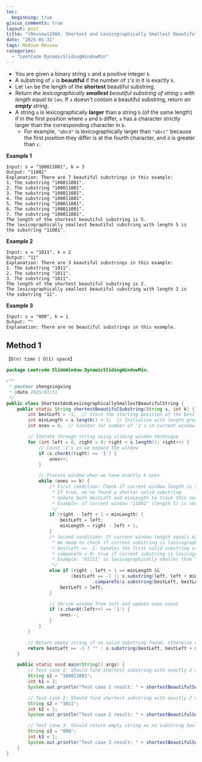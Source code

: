 ```yaml
---
toc:
  beginning: true
giscus_comments: true
layout: post
title: "(Review)2904. Shortest and Lexicographically Smallest Beautiful String"
date: "2025-01-31"
tags: Medium Review
categories:
  - "LeetCode DynamicSlidingWindowMin"
---
```


- You are given a binary string `s` and a positive integer `k`.
- A substring of `s` is **beautiful** if the number of `1`'s in it is exactly `k`.
- Let `len` be the length of the **shortest** beautiful substring.
- Return *the lexicographically **smallest** beautiful substring of string* `s` *with length equal to* `len`. If `s` doesn't contain a beautiful substring, return *an **empty** string*.
- A string `a` is lexicographically **larger** than a string `b` (of the same length) if in the first position where `a` and `b` differ, `a` has a character strictly larger than the corresponding character in `b`.
  - For example, `"abcd"` is lexicographically larger than `"abcc"` because the first position they differ is at the fourth character, and `d` is greater than `c`.


**Example 1**

```
Input: s = "100011001", k = 3
Output: "11001"
Explanation: There are 7 beautiful substrings in this example:
1. The substring "100011001".
2. The substring "100011001".
3. The substring "100011001".
4. The substring "100011001".
5. The substring "100011001".
6. The substring "100011001".
7. The substring "100011001".
The length of the shortest beautiful substring is 5.
The lexicographically smallest beautiful substring with length 5 is the substring "11001".
```

**Example 2**

```
Input: s = "1011", k = 2
Output: "11"
Explanation: There are 3 beautiful substrings in this example:
1. The substring "1011".
2. The substring "1011".
3. The substring "1011".
The length of the shortest beautiful substring is 2.
The lexicographically smallest beautiful substring with length 2 is the substring "11".
```

**Example 3**

```
Input: s = "000", k = 1
Output: ""
Explanation: There are no beautiful substrings in this example.
```

## Method 1

```tex
【O(n) time | O(1) space】
```

```java
package Leetcode.SlideWindow.DynamicSlidingWindowMin;

/**
 * @author zhengxingxing
 * @date 2025/01/31
 */
public class ShortestAndLexicographicallySmallestBeautifulString {
    public static String shortestBeautifulSubstring(String s, int k) {
        int bestLeft = -1;  // Store the starting position of the best substring found
        int minLength = s.length() + 1;  // Initialize with length greater than possible
        int ones = 0;  // Counter for number of '1's in current window

        // Iterate through string using sliding window technique
        for (int left = 0, right = 0; right < s.length(); right++) {
            // Count '1's as we expand the window
            if (s.charAt(right) == '1') {
                ones++;
            }

            // Process window when we have exactly k ones
            while (ones == k) {
                /* First condition: Check if current window length is smaller than minLength
                 * If true, we've found a shorter valid substring
                 * Update both bestLeft and minLength to track this new shortest substring
                 * Example: if current window "11001" (length 5) is shorter than previous "100011" (length 6)
                 */
                if (right - left + 1 < minLength) {
                    bestLeft = left;
                    minLength = right - left + 1;
                }
                /* Second condition: If current window length equals minLength
                 * We need to check if current substring is lexicographically smaller
                 * bestLeft == -1: handles the first valid substring case
                 * compareTo < 0: true if current substring is lexicographically smaller
                 * Example: "01111" is lexicographically smaller than "10001" (both length 5)
                 */
                else if (right - left + 1 == minLength &&
                        (bestLeft == -1 || s.substring(left, left + minLength)
                                .compareTo(s.substring(bestLeft, bestLeft + minLength)) < 0)) {
                    bestLeft = left;
                }

                // Shrink window from left and update ones count
                if (s.charAt(left++) == '1') {
                    ones--;
                }
            }
        }

        // Return empty string if no valid substring found, otherwise return the best substring
        return bestLeft == -1 ? "" : s.substring(bestLeft, bestLeft + minLength);
    }

    public static void main(String[] args) {
        // Test case 1: Should find shortest substring with exactly 3 ones
        String s1 = "100011001";
        int k1 = 3;
        System.out.println("Test case 1 result: " + shortestBeautifulSubstring(s1, k1)); // Expected: "11001"

        // Test case 2: Should find shortest substring with exactly 2 ones
        String s2 = "1011";
        int k2 = 2;
        System.out.println("Test case 2 result: " + shortestBeautifulSubstring(s2, k2)); // Expected: "11"

        // Test case 3: Should return empty string as no substring has exactly 1 one
        String s3 = "000";
        int k3 = 1;
        System.out.println("Test case 3 result: " + shortestBeautifulSubstring(s3, k3)); // Expected: ""
    }
}

```





